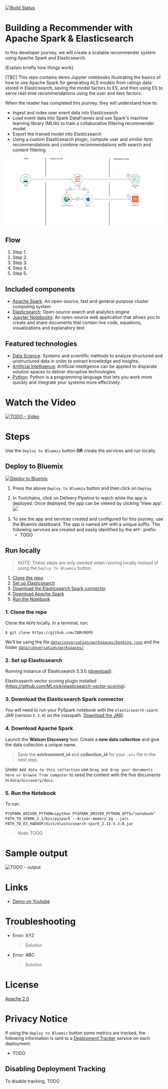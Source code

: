 [![Build Status](https://travis-ci.org/IBM/REPO.svg?branch=master)](https://travis-ci.org/IBM/REPO)
<!--![Bluemix Deployments](https://deployment-tracker.mybluemix.net/stats/CODE/badge.svg)-->

# Building a Recommender with Apache Spark & Elasticsearch
In this developer journey, we will create a scalable recommender system using Apache Spark and Elasticsearch.

[Explain briefly how things work].

[TBC]
This repo contains demo Jupyter notebooks illustrating the basics of how to use Apache Spark for generating ALS models from ratings data stored in Elasticsearch, saving the model factors to ES, and then using ES to serve real-time recommendations using the user and item factors.

When the reader has completed this journey, they will understand how to:

* Ingest and index user event data into Elasticsearch
* Load event data into Spark DataFrames and use Spark's machine learning library (MLlib) to train a
collaborative filtering recommender model
* Export the trained model into Elasticsearch
* Using a custom Elasticsearch plugin, compute user and _similar item_ recommendations and combine
recommendations with search and content filtering

![TODO - Architecture](doc/source/images/architecture.png)

## Flow
<!--Add new flow steps based on the architecture diagram-->
1. Step 1.
2. Step 2.
3. Step 3.
4. Step 4.
5. Step 5.

## Included components
* [Apache Spark](http://spark.apache.org/): An open-source, fast and general-purpose cluster computing system
* [Elasticsearch](http://elasticsearch.org): Open-source search and analytics engine 
* [Jupyter Notebooks](http://jupyter.org/): An open-source web application that allows you to
create and share documents that contain live code, equations, visualizations and explanatory text.

## Featured technologies
* [Data Science](https://medium.com/ibm-data-science-experience/): Systems and scientific methods to analyze
structured and unstructured data in order to extract knowledge and insights.
* [Artificial Intelligence](https://medium.com/ibm-data-science-experience): Artificial intelligence can be
applied to disparate solution spaces to deliver disruptive technologies.
* [Python](https://www.python.org/): Python is a programming language that lets you work more quickly
and integrate your systems more effectively.

<!--Update this section when the video is created-->
# Watch the Video
[![TODO - Video](http://img.youtube.com/vi/VIDEO/0.jpg)](https://www.youtube.com/watch?v=VIDEO)

# Steps
Use the ``Deploy to Bluemix`` button **OR** create the services and run locally.

## Deploy to Bluemix
<!--Update the repo and tracking id-->
[![Deploy to Bluemix](https://deployment-tracker.mybluemix.net/stats/CODE/button.svg)](https://bluemix.net/deploy?repository=https://github.com/IBM/REPO.git)

1. Press the above ``Deploy to Bluemix`` button and then click on ``Deploy``.

<!--optional step-->
2. In Toolchains, click on Delivery Pipeline to watch while the app is deployed. Once deployed, the app can be viewed by clicking 'View app'.
![](doc/source/images/toolchain-pipeline.png)

<!--update with service names from manifest.yml-->
3. To see the app and services created and configured for this journey, use the Bluemix dashboard. The app is named `APP` with a unique suffix. The following services are created and easily identified by the `APP-` prefix:
    * TODO

## Run locally
> NOTE: These steps are only needed when running locally instead of using the ``Deploy to Bluemix`` button.

1. [Clone the repo](#1-clone-the-repo)
2. [Set up Elasticsearch](#2-set-up-elasticsearch)
3. [Download the Elasticsearch Spark connector](#3-download-the-elasticsearch-spark-connector)
4. [Download Apache Spark](#4-download-apache-spark)
5. [Run the Notebook](#5-run-the-notebook)

### 1. Clone the repo

Clone the `REPO` locally. In a terminal, run:

```
$ git clone https://github.com/IBM/REPO
```

We’ll be using the file [`data/conversation/workspaces/banking.json`](data/conversation/workspaces/banking.json) and the folder
[`data/conversation/workspaces/`](data/conversation/workspaces/)

### 2. Set up Elasticsearch

Running instance of Elasticsearch 5.3.0 ([download](https://www.elastic.co/downloads/past-releases/elasticsearch-5-3-0)).

Elasticsearch vector scoring plugin installed (https://github.com/MLnick/elasticsearch-vector-scoring).

### 3. Download the Elasticsearch Spark connector

You will need to run your PySpark notebook with the `elasticsearch-spark` JAR (version `5.3.0`) on the classpath. [Download the JAR](https://www.elastic.co/downloads/past-releases/elasticsearch-apache-hadoop-5-3-0)).

### 4. Download Apache Spark

Launch the **Watson Discovery** tool. Create a **new data collection**
and give the data collection a unique name.

> Save the **environment_id** and **collection_id** for your `.env` file in the next step.

Under `Add data to this collection` use `Drag and drop your documents here or browse from computer` to seed the content with the five documents in `data/discovery/docs`.

### 5. Run the Notebook

To run: 
```
PYSPARK_DRIVER_PYTHON=ipython PYSPARK_DRIVER_PYTHON_OPTS="notebook" PATH_TO_SPARK_2.1/bin/pyspark --driver-memory 2g --jars PATH_TO_ES_HADOOP/dist/elasticsearch-spark_2.11-5.3.0.jar
```

> Note: TODO

# Sample output

![TODO - output](doc/source/images/sample_output.png)

# Links
* [Demo on Youtube](https://www.youtube.com/watch?v=VIDEO)

# Troubleshooting

* Error: XYZ

  > Solution

* Error: ABC

  > Solution

<!--keep this-->

# License
[Apache 2.0](LICENSE)

<!--This can stay as-is if using Deploy to Bluemix-->

# Privacy Notice
If using the `Deploy to Bluemix` button some metrics are tracked, the following
information is sent to a [Deployment Tracker](https://github.com/IBM-Bluemix/cf-deployment-tracker-service) service
on each deployment:

* TODO

## Disabling Deployment Tracking

To disable tracking, TODO
